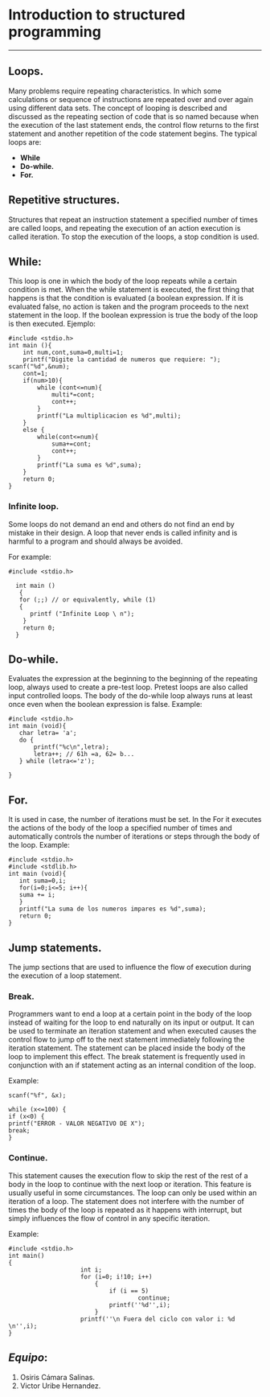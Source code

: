 # **Introduction to structured programming**
-------------------------------------------------------------------------------------------------------------------------
## Loops.
Many problems require repeating characteristics. In which some calculations or sequence of instructions are repeated over and over again using different data sets.
The concept of looping is described and discussed as the repeating section of code that is so named because when the execution of the last statement ends, the control flow returns to the first statement and another repetition of the code statement begins.
The typical loops are:
- **While**
- **Do-while.**
- **For.**   

## Repetitive structures.
Structures that repeat an instruction statement a specified number of times are called loops, and repeating the execution of an action execution is called iteration.
To stop the execution of the loops, a stop condition is used.   

## While:
This loop is one in which the body of the loop repeats while a certain condition is met. When the while statement is executed, the first thing that happens is that the condition is evaluated (a boolean expression. If it is evaluated false, no action is taken and the program proceeds to the next statement in the loop. If the boolean expression is true the body of the loop is then executed.
Ejemplo:
```
#include <stdio.h>
int main (){
	int num,cont,suma=0,multi=1;
	printf("Digite la cantidad de numeros que requiere: ");	scanf("%d",&num);
	cont=1;
	if(num>10){
		while (cont<=num){
			multi*=cont;
			cont++;
		}
		printf("La multiplicacion es %d",multi);
	}
	else {
		while(cont<=num){
			suma+=cont;
			cont++;
		}
		printf("La suma es %d",suma);
	}
	return 0;
}
```
### Infinite loop.
Some loops do not demand an end and others do not find an end by mistake in their design. A loop that never ends is called infinity and is harmful to a program and should always be avoided. 

For example:
```
#include <stdio.h>
 
  int main ()
   {
   for (;;) // or equivalently, while (1)
   {
      printf ("Infinite Loop \ n");
    }
    return 0;
  }
  ```
  
## Do-while.
Evaluates the expression at the beginning to the beginning of the repeating loop, always used to create a pre-test loop. Pretest loops are also called input controlled loops.
The body of the do-while loop always runs at least once even when the boolean expression is false.
Example:
 ```
#include <stdio.h>
int main (void){
	char letra= 'a';
	do {
		printf("%c\n",letra);
		letra++; // 61h =a, 62= b...
	} while (letra<='z');
	
}
 ```
 
## For.
It is used in case, the number of iterations must be set. In the For it executes the actions of the body of the loop a specified number of times and automatically controls the number of iterations or steps through the body of the loop.
Example:
 ```
#include <stdio.h>
#include <stdlib.h>
int main (void){
	int suma=0,i;
	for(i=0;i<=5; i++){
 	suma += i;
	}
	printf("La suma de los numeros impares es %d",suma);
	return 0;
}
 ```  
## Jump statements.
The jump sections that are used to influence the flow of execution during the execution of a loop statement.

### Break.
Programmers want to end a loop at a certain point in the body of the loop instead of waiting for the loop to end naturally on its input or output.
It can be used to terminate an iteration statement and when executed causes the control flow to jump off to the next statement immediately following the iteration statement. The statement can be placed inside the body of the loop to implement this effect.
The break statement is frequently used in conjunction with an if statement acting as an internal condition of the loop.

Example:
```
scanf("%f", &x);

while (x<=100) {
if (x<0) {
printf("ERROR - VALOR NEGATIVO DE X");
break;
}
```
### Continue.
This statement causes the execution flow to skip the rest of the rest of a body in the loop to continue with the next loop or iteration. This feature is usually useful in some circumstances.
The loop can only be used within an iteration of a loop. The statement does not interfere with the number of times the body of the loop is repeated as it happens with interrupt, but simply influences the flow of control in any specific iteration.

Example:
```
#include <stdio.h>
int main()
{
                    int i;
                    for (i=0; i!10; i++)
                      	{
                            if (i == 5)
                                    continue;
                            printf(''%d'',i);
                      	}
                    printf(''\n Fuera del ciclo con valor i: %d \n'',i);
}

```

## ***Equipo***:
1. Osiris Cámara Salinas.
2. Victor Uribe Hernandez. 
